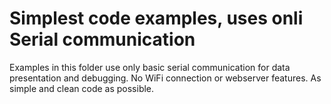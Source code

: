 <h1>Simplest code examples, uses onli Serial communication</h1>

<p>
  Examples in this folder use only basic serial communication for data presentation and debugging. No WiFi connection or webserver features. As simple and clean code as possible.
</p>
